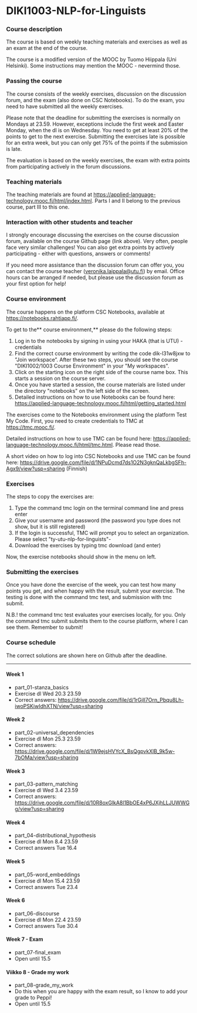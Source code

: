 # DIKI1003-NLP-for-Linguists

### Course description

The course is based on weekly teaching materials and exercises as well as an exam at the end of the course.

The course is a modified version of the MOOC by Tuomo Hiippala (Uni Helsinki). Some instructions may mention the MOOC - nevermind those.

### Passing the course

The course consists of the weekly exercises, discussion on the discussion forum, and the exam (also done on CSC Notebooks). To do the exam, you need to have submitted all the weekly exercises.

Please note that the deadline for submitting the exercises is normally on Mondays at 23.59. However, exceptions include the first week and Easter Monday, when the dl is on Wednesday. You need to get at least 20% of the points to get to the next exercise. Submitting the exercises late is possible for an extra week, but you can only get 75% of the points if the submission is late.

The evaluation is based on the weekly exercises, the exam with extra points from participating actively in the forum discussions.

### Teaching materials

The teaching materials are found at  https://applied-language-technology.mooc.fi/html/index.html. Parts I and II belong to the previous course, part III to this one.

### Interaction with other students and teacher

I strongly encourage discussing the exercises on the course discussion forum, available on the course Github page (link above). Very often, people face very similar challenges! You can also get extra points by actively participating - either with questions, answers or comments!

If you need more assistance than the discussion forum can offer you, you can contact the course teacher (veronika.laippala@utu.fi) by email. Office hours can be arranged if needed, but please use the discussion forum as your first option for help!

### Course environment

The course happens on the platform CSC Notebooks, available at https://notebooks.rahtiapp.fi/.

To get to the** course environment,** please do the following steps:

1) Log in to the notebooks by signing in using your HAKA (that is UTU) -credentials
2) Find the correct course environment by writing the code dik-l31w8jxw to ”Join workspace”. After these two steps, you should see the course "DIKI1002/1003 Course Environment" in your "My workspaces".
3) Click on the starting icon on the right side of the course name box. This starts a session on the course server.
4) Once you have started a session, the course materials are listed under the directory "notebooks" on the left side of the screen.
5) Detailed instructions on how to use Notebooks can be found here: https://applied-language-technology.mooc.fi/html/getting_started.html

The exercises come to the Notebooks environment using the platform Test My Code. First, you need to create credentials to TMC at https://tmc.mooc.fi/.

Detailed instructions on how to use TMC can be found here: https://applied-language-technology.mooc.fi/html/tmc.html. Please read those.

A short video on how to log into CSC Notebooks and use TMC can be found here: https://drive.google.com/file/d/1NPuDcmd7ds1O2N3gknQaLkbgSFh-Agx9/view?usp=sharing (Finnish)

### Exercises

The steps to copy the exercises are:

1) Type the command tmc login on the terminal command line and press enter
2) Give your username and password (the password you type does not show, but it is still registered)
3) If the login is successful, TMC will prompt you to select an organization. Please select "ty-utu-nlp-for-linguists"-
4) Download the exercises by typing tmc download (and enter)

Now, the exercise notebooks should show in the menu on left.

### Submitting the exercises

Once you have done the exercise of the week, you can test how many points you get, and when happy with the result, submit your exercise. The testing is done with the command tmc test, and submission with tmc submit. 

N.B.! the command tmc test evaluates your exercises locally, for you. Only the command tmc submit submits them to the course platform, where I can see them. Remember to submit!

### Course schedule

The correct solutions are shown here on Github after the deadline.

---------------------------------------------------------------------------------------------------------------------------------------------------------------------

#### Week 1
* part_01-stanza_basics
* Exercise dl Wed 20.3 23.59
* Correct answers: https://drive.google.com/file/d/1rGjlI7Orn_Pbqu8Lh-iwoPSKiwIdhXTN/view?usp=sharing

#### Week 2
* part_02-universal_dependencies
* Exercise dl Mon 25.3 23.59
* Correct answers: https://drive.google.com/file/d/1W9ejsHVYcX_BsQgpvkXlB_9k5w-7bOMa/view?usp=sharing 

#### Week 3
* part_03-pattern_matching
* Exercise dl Wed 3.4 23.59
* Correct answers: https://drive.google.com/file/d/10R8oxGlkA8l1BbOE4xP6JXjhLLJUWWGg/view?usp=sharing

#### Week 4
* part_04-distributional_hypothesis
* Exercise dl Mon 8.4 23.59
* Correct answers Tue 16.4

#### Week 5
* part_05-word_embeddings
* Exercise dl Mon 15.4 23.59
* Correct answers Tue 23.4

#### Week 6
* part_06-discourse
* Exercise dl Mon 22.4 23.59
* Correct answers Tue 30.4

#### Week 7 - Exam
* part_07-final_exam
* Open until 15.5

#### Viikko 8 - Grade my work
* part_08-grade_my_work
* Do this when you are happy with the exam result, so I know to add your grade to Peppi!
* Open until 15.5

